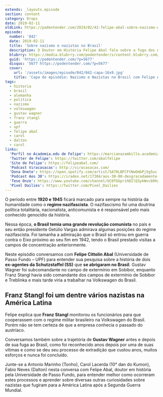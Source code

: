 ```yaml
---
extends: _layouts.episode
section: content
category: Drops
date: 2019-02-11
oldLink: https://podentender.com/2019/02/42-felipe-abal-sobre-nazismo-e-nazistas-no-brasil.html
episode:
  number: '042'
  date: 2019-02-11
  title: 'Sobre nazismo e nazistas no Brasil'
  description: O Doutor em História Felipe Abal fala sobre a fuga dos nazistas Franz Stangl e Gustav Wagner ao Brasil após derrota da Alemanha na Segunda Guerra Mundial.
  blubrry: https://media.blubrry.com/podentender/s/content.blubrry.com/podentender/PODEntender_42.mp3
  guid: 'https://podentender.com/?p=5677'
  disqus: '5677 https://podentender.com/?p=5677'
  cover:
    url: '/assets/images/episode/042/042-capa-16x9.jpg'
    title: 'Capa do episódio: Nazismo e Nazistas no Brasil com Felipe Abal'
tags:
  - historia
  - brasil
  - alemanha
  - politica
  - nazismo
  - volkswagen
  - gustav wagner
  - franz stangl
  - guerra
  - upf
  - felipe abal
  - carol
  - dalton
  - carol
links:
  'Perfil no Academia.edu de Felipe': https://marcianazambillo.academia.edu/FelipeAbal
  'Twitter de Felipe': https://twitter.com/abalfelipe
  'Site de Felipe': https://felipeabal.com/
  'Podcast Viracasacas': http://viracasacas.com/
  'Dona Onete': https://open.spotify.com/artist/5A70LBFCFtNwOmbPj5g5uc
  'Podcast Aos 30': https://iradex.net/17304/aos-30-00-desgracadamente-maravilhosa/
  'Tese Onze': https://www.youtube.com/channel/UC0fGGprihDIlQ3ykWvcb9hg
  'Pixel Dailies': https://twitter.com/Pixel_Dailies
---
```


O período entre **1920 e 1945** ficará marcado para sempre na história da humanidade como o **regime nazifascista**.
O nazifascismo foi uma doutrina política totalitária, nacionalista, anticomunista e é responsável pelo mais
conhecido genocídio da história.

Nessa época, **o Brasil temia uma grande revolução comunista** no país e seu então presidente Getúlio Vargas
admirava algumas posições do regime nazifascista. Foi tamanha a admiração que o Brasil só entrou em guerra
contra o Eixo próximo ao seu fim em 1942, tendo o Brasil prestado visitas a campos de concentração anteriormente.

Neste episódio conversamos com **Felipe Cittolin Abal** (Universidade de Passo Fundo – UPF) para entender sua
pesquisa sobre a história de dois **ex-agentes da Schutzstaffel (SS)** que **se abrigaram no Brasil**.
Gustav Wagner foi subcomandante no campo de extermínio em Sobibor, enquanto Franz Stangl havia sido comandante
dos campos de extermínio de Sobibor e Treblinka e mais tarde viria a trabalhar na Volkswagen do Brasil.

## Franz Stangl foi um dentre vários nazistas na América Latina

Felipe explica que **Franz Stangl** monitorou os funcionários para que cooperassem com o regime militar
brasileiro na Volkswagen do Brasil. Porém não se tem certeza de que a empresa conhecia o passado do austríaco.

Conversamos também sobre a trajetória de **Gustav Wagner** antes e depois de sua fuga ao Brasil, como foi
reconhecido anos depois por uma de suas vítimas e como se deu seu processo de extradição que custou anos,
muitos esforços e nunca foi concluído.

Junte-se a Antonio Marinho (Tonho), Carol Lacerda (10° dan do Kumon), Fabio Neves (Dalton) nesta conversa
com Felipe Abal, doutor em história pela Universidade de Passo Fundo, para entender melhor como ocorreram
estes processos e aprender sobre diversas outras curiosidades sobre nazistas que fugiram para a América Latina
após a Segunda Guerra Mundial.
